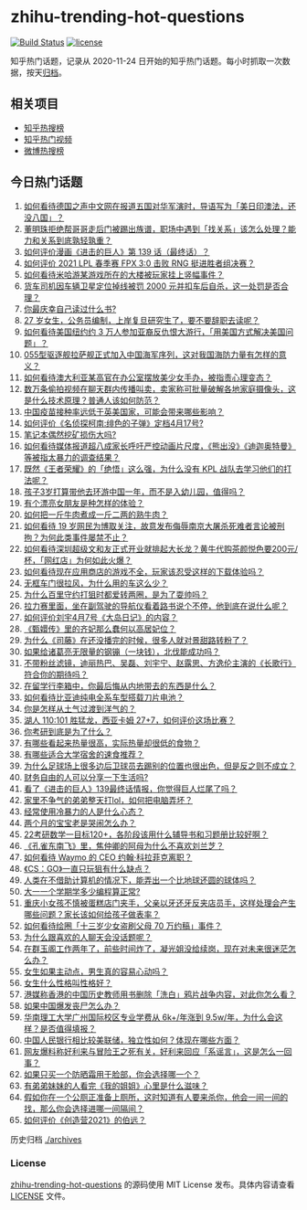# zhihu-trending-hot-questions

[![Build Status](https://github.com/justjavac/zhihu-trending-hot-questions/workflows/ci/badge.svg?branch=master)](https://github.com/justjavac/zhihu-trending-hot-questions/actions)
[![license](https://img.shields.io/github/license/justjavac/zhihu-trending-hot-questions)](https://github.com/justjavac/zhihu-trending-hot-questions/blob/master/LICENSE)

知乎热门话题，记录从 2020-11-24 日开始的知乎热门话题。每小时抓取一次数据，按天[归档](./archives)。

## 相关项目

- [知乎热搜榜](https://github.com/justjavac/zhihu-trending-top-search)
- [知乎热门视频](https://github.com/justjavac/zhihu-trending-hot-video)
- [微博热搜榜](https://github.com/justjavac/weibo-trending-hot-search)

## 今日热门话题

<!-- BEGIN -->
<!-- 最后更新时间 Thu Apr 08 2021 05:00:58 GMT+0800 (China Standard Time) -->
1. [如何看待德国之声中文网在报道五国对华军演时，导语写为「美日印澳法，还没八国」？](https://www.zhihu.com/question/453319499)
1. [董明珠拒绝帮哥哥走后门被踢出族谱，职场中遇到「找关系」该怎么处理？能力和关系到底孰轻孰重？](https://www.zhihu.com/question/453194708)
1. [如何评价漫画《进击的巨人》第 139 话（最终话）？](https://www.zhihu.com/question/453468442)
1. [如何评价 2021 LPL 春季赛 FPX 3:0 击败 RNG 挺进胜者组决赛？](https://www.zhihu.com/question/453379462)
1. [如何看待米哈游某游戏所在的大楼被玩家挂上竖幅事件？](https://www.zhihu.com/question/453199595)
1. [货车司机因车辆卫星定位掉线被罚 2000 元并扣车后自杀，这一处罚是否合理？](https://www.zhihu.com/question/453284879)
1. [你最庆幸自己读过什么书?](https://www.zhihu.com/question/62306995)
1. [27 岁女生，公务员编制，上岸复旦研究生了，要不要辞职去读呢？](https://www.zhihu.com/question/453139433)
1. [如何看待美国纽约约 3 万人参加亚裔反仇恨大游行，「用美国方式解决美国问题」？](https://www.zhihu.com/question/453016267)
1. [055型驱逐舰拉萨舰正式加入中国海军序列，这对我国海防力量有怎样的意义？](https://www.zhihu.com/question/451198247)
1. [如何看待澳大利亚某高官在办公室摆放美少女手办，被指责心理变态？](https://www.zhihu.com/question/452562124)
1. [数万条偷拍视频在聊天群内传播叫卖，卖家称可批量破解各地家庭摄像头，这是什么技术原理？普通人该如何防范？](https://www.zhihu.com/question/452005650)
1. [中国疫苗接种率远低于英美国家，可能会带来哪些影响？](https://www.zhihu.com/question/453162624)
1. [如何评价《名侦探柯南:绯色的子弹》定档4月17号?](https://www.zhihu.com/question/453157156)
1. [笔记本偶然挖矿损伤大吗?](https://www.zhihu.com/question/446114579)
1. [如何看待媒体报道超八成家长呼吁严控动画片尺度，《熊出没》《迪迦奥特曼》等被指太暴力的调查结果？](https://www.zhihu.com/question/453208323)
1. [既然《王者荣耀》的「绝悟」这么强，为什么没有 KPL 战队去学习他们的打法呢？](https://www.zhihu.com/question/452684362)
1. [孩子3岁打算带他去环游中国一年，而不是入幼儿园，值得吗？](https://www.zhihu.com/question/338107055)
1. [有个漂亮女朋友是种怎样的体验？](https://www.zhihu.com/question/28997505)
1. [如何把一斤牛肉煮成一斤二两的熟牛肉？](https://www.zhihu.com/question/450218085)
1. [如何看待 19 岁网民为博取关注，故意发布侮辱南京大屠杀死难者言论被刑拘？为何此类事件屡禁不止？](https://www.zhihu.com/question/453232743)
1. [如何看待深圳超级文和友正式开业就排起大长龙？黄牛代购茶颜悦色要200元/杯，「网红店」为何如此火爆？](https://www.zhihu.com/question/452543033)
1. [如何看待现在应用商店的游戏不全，玩家该忍受这样的下载体验吗？](https://www.zhihu.com/question/453135280)
1. [无框车门很拉风，为什么用的车这么少？](https://www.zhihu.com/question/452939344)
1. [为什么百里守约打狙时都爱转两圈，是为了耍帅吗？](https://www.zhihu.com/question/452334024)
1. [拉力赛里面，坐在副驾驶的导航仪看着路书说个不停，他到底在说什么呢？](https://www.zhihu.com/question/452484364)
1. [如何评价刘宇4月7号《大岛日记》的内容？](https://www.zhihu.com/question/453356183)
1. [《甄嬛传》里的齐妃那么蠢何以高居妃位？](https://www.zhihu.com/question/286471807)
1. [为什么《司藤》在还没播完的时候，很多人就对景甜路转粉了？](https://www.zhihu.com/question/450395716)
1. [如果给诸葛亮无限量的钢镚（一块钱），北伐能成功吗？](https://www.zhihu.com/question/453298804)
1. [不带粉丝滤镜，迪丽热巴、吴磊、刘宇宁、赵露思、方逸伦主演的《长歌行》符合你的期待吗？](https://www.zhihu.com/question/453409308)
1. [在留学行李箱中，你最后悔从内地带去的东西是什么？](https://www.zhihu.com/question/264876866)
1. [如何看待比亚迪纯电全系车型搭载刀片电池？](https://www.zhihu.com/question/453423044)
1. [你是怎样从土气过渡到洋气的？](https://www.zhihu.com/question/267705489)
1. [湖人 110:101 胜猛龙，西亚卡姆 27+7，如何评价这场比赛？](https://www.zhihu.com/question/453299128)
1. [你考研到底是为了什么？](https://www.zhihu.com/question/306858011)
1. [有哪些看起来热量很高，实际热量却很低的食物？](https://www.zhihu.com/question/359675190)
1. [有哪些适合大学宿舍的速食推荐？](https://www.zhihu.com/question/411067478)
1. [为什么足球场上很多边后卫球员去踢别的位置也很出色，但是反之则不成立？](https://www.zhihu.com/question/33861810)
1. [财务自由的人可以分享一下生活吗?](https://www.zhihu.com/question/452616303)
1. [看了《进击的巨人》139最终话情报，你觉得巨人烂尾了吗？](https://www.zhihu.com/question/453253780)
1. [家里不争气的弟弟整天打lol，如何把电脑弄坏？](https://www.zhihu.com/question/453244193)
1. [经常使用冷暴力的人是什么心态？](https://www.zhihu.com/question/282092296)
1. [两个月的宝宝老是哭闹怎么办？](https://www.zhihu.com/question/324559736)
1. [22考研数学一目标120+，各阶段该用什么辅导书和习题册比较好啊？](https://www.zhihu.com/question/440571612)
1. [《孔雀东南飞》里，焦仲卿的阿母为什么不喜欢刘兰芝？](https://www.zhihu.com/question/451846052)
1. [如何看待 Waymo 的 CEO 约翰·科拉菲克离职？](https://www.zhihu.com/question/452688039)
1. [《CS：GO》一直只玩狙有什么缺点？](https://www.zhihu.com/question/340801906)
1. [人类在不借助计算机的情况下，能弄出一个比地球还圆的球体吗？](https://www.zhihu.com/question/451559819)
1. [大一一个学期学多少编程算正常?](https://www.zhihu.com/question/360729923)
1. [重庆小女孩不慎被蛋糕店门夹手，父亲以牙还牙反夹店员手，这样处理会产生哪些问题？家长该如何给孩子做表率？](https://www.zhihu.com/question/453315747)
1. [如何看待绘圈「十三岁少女盗刷父母 70 万约稿」事件？](https://www.zhihu.com/question/453088571)
1. [为什么跟喜欢的人聊天会没话题呢？](https://www.zhihu.com/question/434608125)
1. [在群玉阁工作两年了，前些时间炸了，凝光姐没给续岗，现在对未来很迷茫怎么办？](https://www.zhihu.com/question/452693012)
1. [女生如果主动点，男生真的容易心动吗？](https://www.zhihu.com/question/367625901)
1. [女生什么性格叫性格好？](https://www.zhihu.com/question/427337249)
1. [港媒称香港的中国历史教师用书删除「洗白」鸦片战争内容，对此你怎么看？](https://www.zhihu.com/question/453248241)
1. [如果中国爆发丧尸怎么办？](https://www.zhihu.com/question/313030180)
1. [华南理工大学广州国际校区专业学费从 6k+/年涨到 9.5w/年，为什么会这样？是否值得填报？](https://www.zhihu.com/question/453133462)
1. [中国人民银行相比较美联储，独立性如何？体现在哪些方面？](https://www.zhihu.com/question/26788422)
1. [网友爆料称好利来与冒险王之死有关，好利来回应「系谣言」，这是怎么一回事？](https://www.zhihu.com/question/453341354)
1. [如果只买一个防晒霜用于脸部，你会选择哪一个？](https://www.zhihu.com/question/275183399)
1. [有弟弟妹妹的人看完《我的姐姐》心里是什么滋味？](https://www.zhihu.com/question/452958902)
1. [假如你在一个公厕正准备上厕所，这时知道有人要来杀你，他会一间一间的找，那么你会选择进哪一间隔间？](https://www.zhihu.com/question/385918375)
1. [如何评价《创造营2021》的伯远？](https://www.zhihu.com/question/449496796)
<!-- END -->

历史归档 [./archives](./archives)

### License

[zhihu-trending-hot-questions](https://github.com/justjavac/zhihu-trending-hot-questions) 的源码使用 MIT License 发布。具体内容请查看 [LICENSE](./LICENSE) 文件。
